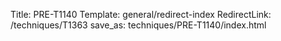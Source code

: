 Title: PRE-T1140
Template: general/redirect-index
RedirectLink: /techniques/T1363
save_as: techniques/PRE-T1140/index.html
